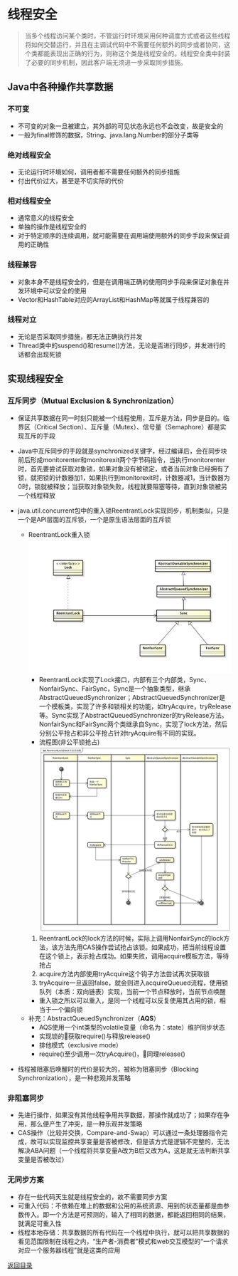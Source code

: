 # 线程安全
>当多个线程访问某个类时，不管运行时环境采用何种调度方式或者这些线程将如何交替运行，并且在主调试代码中不需要任何额外的同步或者协同，这个类都能表现出正确的行为，则称这个类是线程安全的。线程安全类中封装了必要的同步机制，因此客户端无须进一步采取同步措施。

## Java中各种操作共享数据
### 不可变
* 不可变的对象一旦被建立，其外部的可见状态永远也不会改变，故是安全的
* 一般为final修饰的数据，String、java.lang.Number的部分子类等

### 绝对线程安全
* 无论运行时环境如何，调用者都不需要任何额外的同步措施
* 付出代价过大，甚至是不切实际的代价

### 相对线程安全
* 通常意义的线程安全
* 单独的操作是线程安全的
* 对于特定顺序的连续调用，就可能需要在调用端使用额外的同步手段来保证调用的正确性

### 线程兼容
* 对象本身不是线程安全的，但是在调用端正确的使用同步手段来保证对象在并发环境中可以安全的使用
* Vector和HashTable对应的ArrayList和HashMap等就属于线程兼容的

### 线程对立
* 无论是否采取同步措施，都无法正确执行并发
* Thread类中的suspend()和resume()方法，无论是否进行同步，并发进行的话都会出现死锁

## 实现线程安全
### 互斥同步（Mutual Exclusion & Synchronization）
* 保证共享数据在同一时刻只能被一个线程使用，互斥是方法，同步是目的。临界区（Critical Section）、互斥量（Mutex）、信号量（Semaphore）都是实现互斥的手段
* Java中互斥同步的手段就是synchronized关键字，经过编译后，会在同步块前后形成monitorenter和monitorexit两个字节码指令，当执行monitorenter时，首先要尝试获取对象锁，如果对象没有被锁定，或者当前对象已经拥有了锁，就把锁的计数器加1，如果执行到monitorexit时，计数器减1，当计数器为0时，锁就被释放；当获取对象锁失败，线程就要阻塞等待，直到对象锁被另一个线程释放
* java.util.concurrent包中的重入锁ReentrantLock实现同步，机制类似，只是一个是API层面的互斥锁，一个是原生语法层面的互斥锁
    * ReentrantLock重入锁
![](./img/level.png)
        * ReentrantLock实现了Lock接口，内部有三个内部类，Sync、NonfairSync、FairSync，Sync是一个抽象类型，继承AbstractQueuedSynchronizer；AbstractQueuedSynchronizer是一个模板类，实现了许多和锁相关的功能，如tryAcquire，tryRelease等。Sync实现了AbstractQueuedSynchronizer的tryRelease方法。NonfairSync和FairSync两个类继承自Sync，实现了lock方法，然后分别公平抢占和非公平抢占针对tryAcquire有不同的实现。
        * 流程图(非公平锁抢占)
![](./img/reentrantlock.png)
        1. ReentrantLock的lock方法的时候，实际上调用NonfairSync的lock方法，该方法先用CAS操作尝试抢占该锁。如果成功，把当前线程设置在这个锁上，表示抢占成功。如果失败，调用acquire模板方法，等待抢占
        2. acquire方法内部使用tryAcquire这个钩子方法尝试再次获取锁
        3. tryAcquire一旦返回false，就会则进入acquireQueued流程，使用锁队列（本质：双向链表）实现，当前一个节点释放时，当前节点唤醒
        * 重入锁之所以可以重入，是同一个线程可以反复使用其占用的锁，相当于一个偏向锁
    * 补充：AbstractQueuedSynchronizer（**AQS**）
        * AQS使用一个int类型的volatile变量（命名为：state）维护同步状态
        * 实现锁的获取require()与释放release()
        * 排他模式（exclusive mode）
        * require()至少调用一次tryAcquire()，同理release()

* 线程被阻塞后唤醒时的代价是较大的，被称为阻塞同步（Blocking Synchronization），是一种悲观并发策略
### 非阻塞同步
* 先进行操作，如果没有其他线程争用共享数据，那操作就成功了；如果存在争用，那么便产生了冲突，是一种乐观并发策略
* CAS操作（比较并交换，Compare-and-Swap）可以通过一条处理器指令完成，故可以实现监控共享变量是否被修改，但是该方式是逻辑不完整的，无法解决ABA问题（一个线程将共享变量A改为B后又改为A，这是就无法判断共享变量是否被改过）
### 无同步方案
* 存在一些代码天生就是线程安全的，故不需要同步方案
* 可重入代码：不依赖在堆上的数据和公用的系统资源、用到的状态量都是由参数传入。即一个方法是可预测的，输入了相同的数据，都能返回相同的结果，就满足可重入性
* 线程本地存储：共享数据的所有代码在一个线程中执行，就可以把共享数据的看见范围限制在线程之内，“生产者-消费者”模式和web交互模型的“一个请求对应一个服务器线程”就是这类的应用

[返回目录](../CONTENTS.md)